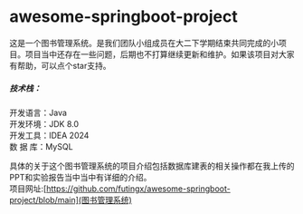 # awesome-springboot-project
这是一个图书管理系统。是我们团队小组成员在大二下学期结束共同完成的小项目。项目当中还存在一些问题，后期也不打算继续更新和维护。如果该项目对大家有帮助，可以点个star支持。
##### 技术栈：
开发语言：Java
<br>
开发环境：JDK 8.0
<br>
开发工具：IDEA 2024
<br>
数  据  库：MySQL

具体的关于这个图书管理系统的项目介绍包括数据库建表的相关操作都在我上传的PPT和实验报告当中当中有详细的介绍。<br>
项目网址:[https://github.com/futingx/awesome-springboot-project/blob/main](图书管理系统)

